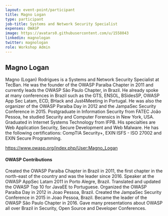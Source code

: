 ```yaml
---
layout: event-point/participant
title: Magno Logan
type: participant
job-title: Systems and Network Security Specialist
expenses: OWASP
image: https://avatars0.githubusercontent.com/u/1558043
linkedin: magnologan
twitter: magnologan
role: Workshop Admin
---
```


## Magno Logan

Magno (Logan) Rodrigues is a Systems and Network Security Specialist at TecBan. He was the founder of the OWASP Paraíba Chapter in 2011 and currently leads the OWASP São Paulo Chapter, in Brazil. He already spoke at many conferences in Brazil such as the GTS, ENSOL, BSidesSP, OWASP App Sec Latam, ECD, BHack and Just4Meeting in Portugal. He was also the organizer of the OWASP Paraíba Day in 2012 and the JampaSec Security Conference in 2015. Postgraduate in Information Security from FATEC João Pessoa, he studied Security and Computer Forensics in New York, USA. Graduated in Internet Systems Technology from IFPB. His specialties are Web Application Security, Secure Development and Web Malware. He has the following certifications: CompTIA Security+, EXIN ISFS - ISO 27002 and EXIN Secure Programming.

https://www.owasp.org/index.php/User:Magno_Logan

#### OWASP Contributions

Created the OWASP Paraíba Chapter in Brazil in 2011, the first chapter in the north-east of the country and was the leader since 2016.
Speaker at the OWASP AppSec Latam 2011 in Porto Alegre, Brazil.
Translated and updated the OWASP Top 10 for JavaEE to Portuguese.
Organized the OWASP Paraíba Day in 2012 in Joao Pessoa, Brazil.
Created the JampaSec Security Conference in 2015 in Joao Pessoa, Brazil.
Became the leader of the OWASP São Paulo Chapter in 2016.
Gave many presentations about OWASP all over Brazil in Security, Open Source and Developer Conferences.
